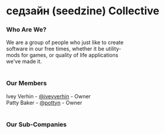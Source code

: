 # седзайн (seedzine) Collective

### Who Are We?
We are a group of people who just like to create<br>
software in our free times, whether it be utility-<br>
mods for games, or quality of life applications<br>
we've made it.<br>
<br>
### Our Members
Ivey Verhin - [@iveyverhin](https://github.com/iveyverhin) - Owner<br>
Patty Baker - [@pottyn](https://github.com/pottyn) - Owner<br>
<br>
### Our Sub-Companies
